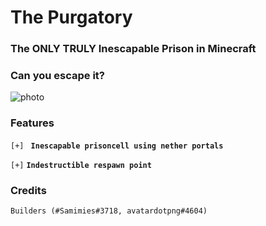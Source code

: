 # The Purgatory
### The ONLY TRULY Inescapable Prison in Minecraft
### Can you escape it?

![photo](https://source.unsplash.com/1280x720/?prison)


### Features

`[+]` **` Inescapable prisoncell using nether portals`**

`[+]` **`Indestructible respawn point`**

### Credits
`Builders (#Samimies#3718, avatardotpng#4604)`
